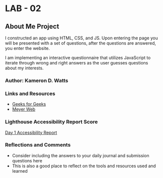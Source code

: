 # LAB - 02

## About Me Project

I constructed an app using HTML, CSS, and JS. Upon entering the page you will be presented with a set of questions, after the questions are answered, you enter the website.

I am implementing an interactive questionnaire that utilizes JavaScript to iterate through wrong and right answers as the user guesses questions about my interests.

### Author: Kameron D. Watts

### Links and Resources

- [Geeks for Geeks](https://www.geeksforgeeks.org/css-combine-background-image-with-gradient-overlay/)
- [Meyer Web](https://meyerweb.com/eric/tools/css/reset/)

### Lighthouse Accessibility Report Score

[Day 1 Accessibility Report](img/Screenshot%202023-01-24%20at%203.48.48%20PM.png)

### Reflections and Comments

- Consider including the answers to your daily journal and submission questions here
- This is also a good place to reflect on the tools and resources used and learned
